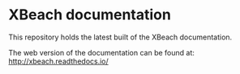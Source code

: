 # XBeach documentation

This repository holds the latest built of the XBeach documentation.

The web version of the documentation can be found at: http://xbeach.readthedocs.io/
